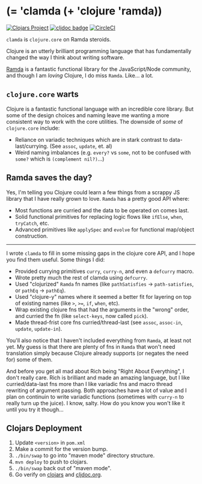 # (= 'clamda (+ 'clojure 'ramda))


[![Clojars Project](https://img.shields.io/clojars/v/localshred.clamda/clamda.svg)](https://clojars.org/localshred.clamda/clamda)
[![cljdoc badge](https://cljdoc.org/badge/localshred/clamda)](https://cljdoc.org/d/localshred/clamda/CURRENT)
[![CircleCI](https://circleci.com/gh/localshred/clamda/tree/master.svg?style=svg)](https://circleci.com/gh/localshred/clamda/tree/master)

`clamda` is `clojure.core` on Ramda steroids.

Clojure is an utterly brilliant programming language that has fundamentally changed the way I think about writing software.

[Ramda](https://ramdajs.com) is a fantastic functional library for the JavaScript/Node community, and though I am _loving_
Clojure, I do miss `Ramda`. Like... a lot.

## `clojure.core` warts

Clojure is a fantastic functional language with an incredible core library. But some of the design choices
and naming leave me wanting a more consistent way to work with the core utilities. The downside of _some_
of `clojure.core` include:

+ Reliance on variadic techniques which are in stark contrast to data-last/currying. (See `assoc`, `update`, et. al)
+ Weird naming imbalances (e.g. `every?` vs `some`, not to be confused with `some?` which is `(complement nil?)`...)

## Ramda saves the day?

Yes, I'm telling you Clojure could learn a few things from a scrappy JS library that I have really grown to love.
`Ramda` has a pretty good API where:

+ Most functions are curried and the data to be operated on comes last.
+ Solid functional primitives for replacing logic flows like `ifElse`, `when`, `tryCatch`, etc.
+ Advanced primitives like `applySpec` and `evolve` for functional map/object construction.

---

I wrote `clamda` to fill in some missing gaps in the clojure core API, and I hope you find them useful. Some things I did:

+ Provided currying primitives `curry`, `curry-n`, and even a `defcurry` macro.
+ Wrote pretty much the rest of clamda using `defcurry`.
+ Used "clojurized" `Ramda` fn names (like `pathSatisfies` -> `path-satisfies`, or `pathEq` -> `pathEq`).
+ Used "clojure-y" names where it seemed a better fit for layering on top of existing names (like `>`, `>=`, `if`, `when`, etc).
+ Wrap existing clojure fns that had the arguments in the "wrong" order, and curried the fn (like `select-keys`, now called `pick`).
+ Made thread-frist core fns curried/thread-last (see `assoc`, `assoc-in`, `update`, `update-in`).

You'll also notice that I haven't included everything from `Ramda`, at least not yet. My guess is that there are plenty of fns
in `Ramda` that won't need translation simply because Clojure already supports (or negates the need for) some of them.

And before you get all mad about Rich being "Right About Everything", I don't really care. Rich is brilliant and made an amazing
language, but I like curried/data-last fns more than I like variadic fns and macro thread rewriting of argument passing.
Both approaches have a lot of value and I plan on continuin to write variadic functions (sometimes with `curry-n` to really
turn up the juice). I know, salty. How do you know you won't like it until you try it though...

## Clojars Deployment

1. Update `<version>` in `pom.xml`
1. Make a commit for the version bump.
1. `./bin/swap` to go into "maven mode" directory structure.
1. `mvn deploy` to push to clojars.
1. `./bin/swap` back out of "maven mode".
1. Go verify on [clojars](https://clojars.org/localshred/clamda) and [cljdoc.org](https://cljdoc.org/d/localshred/clamda/0.1.0/doc/readme).
